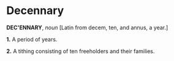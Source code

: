 # Decennary

**DEC'ENNARY**, _noun_ \[Latin from decem, ten, and annus, a year.\]

**1.** A period of years.

**2.** A tithing consisting of ten freeholders and their families.